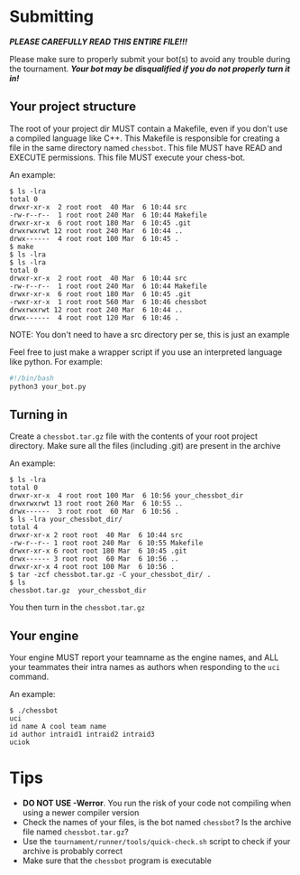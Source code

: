 # Submitting
***PLEASE CAREFULLY READ THIS ENTIRE FILE!!!***

Please make sure to properly submit your bot(s) to avoid any trouble during the
tournament. ***Your bot may be disqualified if you do not properly turn it
in!***

## Your project structure
The root of your project dir MUST contain a Makefile, even if you don't use a
compiled language like C++. This Makefile is responsible for creating a file in
the same directory named `chessbot`. This file MUST have READ and EXECUTE
permissions. This file MUST execute your chess-bot.

An example:
```
$ ls -lra
total 0
drwxr-xr-x  2 root root  40 Mar  6 10:44 src
-rw-r--r--  1 root root 240 Mar  6 10:44 Makefile
drwxr-xr-x  6 root root 180 Mar  6 10:45 .git
drwxrwxrwt 12 root root 240 Mar  6 10:44 ..
drwx------  4 root root 100 Mar  6 10:45 .
$ make
$ ls -lra
$ ls -lra
total 0
drwxr-xr-x  2 root root  40 Mar  6 10:44 src
-rw-r--r--  1 root root 240 Mar  6 10:44 Makefile
drwxr-xr-x  6 root root 180 Mar  6 10:45 .git
-rwxr-xr-x  1 root root 560 Mar  6 10:46 chessbot
drwxrwxrwt 12 root root 240 Mar  6 10:44 ..
drwx------  4 root root 120 Mar  6 10:46 .
```
NOTE: You don't need to have a src directory per se, this is just an example

Feel free to just make a wrapper script if you use an interpreted language like
python. For example:
```bash
#!/bin/bash
python3 your_bot.py
```

## Turning in
Create a `chessbot.tar.gz` file with the contents of your root project
directory. Make sure all the files (including .git) are present in the archive

An example:
```
$ ls -lra
total 0
drwxr-xr-x  4 root root 100 Mar  6 10:56 your_chessbot_dir
drwxrwxrwt 13 root root 260 Mar  6 10:55 ..
drwx------  3 root root  60 Mar  6 10:56 .
$ ls -lra your_chessbot_dir/
total 4
drwxr-xr-x 2 root root  40 Mar  6 10:44 src
-rw-r--r-- 1 root root 240 Mar  6 10:55 Makefile
drwxr-xr-x 6 root root 180 Mar  6 10:45 .git
drwx------ 3 root root  60 Mar  6 10:56 ..
drwxr-xr-x 4 root root 100 Mar  6 10:56 .
$ tar -zcf chessbot.tar.gz -C your_chessbot_dir/ .
$ ls
chessbot.tar.gz  your_chessbot_dir
```

You then turn in the `chessbot.tar.gz`

## Your engine
Your engine MUST report your teamname as the engine names, and ALL your
teammates their intra names as authors when responding to the `uci` command.

An example:
```
$ ./chessbot
uci
id name A cool team name
id author intraid1 intraid2 intraid3
uciok
```

# Tips
- **DO NOT USE -Werror**. You run the risk of your code not compiling when using
a newer compiler version
- Check the names of your files, is the bot named `chessbot`? Is the archive file
named `chessbot.tar.gz`?
- Use the `tournament/runner/tools/quick-check.sh` script to check if your archive is probably
correct
- Make sure that the `chessbot` program is executable
